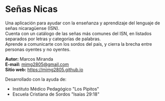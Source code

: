# Señas Nicas
Una aplicación para ayudar con la enseñanza y aprendizaje del lenguaje de señas nicaragüense (ISN).\
Cuenta con un catálogo de las señas más comunes del ISN, en listados separados por letras y categorías de palabras.\
Aprende a comunicarte con los sordos del país, y cierra la brecha entre personas oyentes y no oyentes.

**Autor:** Marcos Miranda\
**E-mail:** mimg2805@gmail.com\
**Sitio web:** <https://mimg2805.github.io>

Desarrollado con la ayuda de: 
- Instituto Médico Pedagógico "Los Pipitos"
- Escuela Cristiana de Sordos "Isaías 29:18"